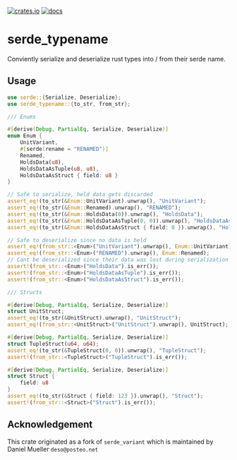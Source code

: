 [![crates.io](https://img.shields.io/crates/v/serde_typename.svg)](https://crates.io/crates/serde_typename)
[![docs](https://docs.rs/serde_typename/badge.svg)](https://docs.rs/serde_typename)

# serde_typename

Conviently serialize and deserialize rust types into / from their serde name.

## Usage

```rust
use serde::{Serialize, Deserialize};
use serde_typename::{to_str, from_str};

/// Enums

#[derive(Debug, PartialEq, Serialize, Deserialize)]
enum Enum {
    UnitVariant,
    #[serde(rename = "RENAMED")]
    Renamed,
    HoldsData(u8),
    HoldsDataAsTuple(u8, u8),
    HoldsDataAsStruct { field: u8 }
}

// Safe to serialize, held data gets discarded
assert_eq!(to_str(&Enum::UnitVariant).unwrap(), "UnitVariant");
assert_eq!(to_str(&Enum::Renamed).unwrap(), "RENAMED");
assert_eq!(to_str(&Enum::HoldsData(0)).unwrap(), "HoldsData");
assert_eq!(to_str(&Enum::HoldsDataAsTuple(0, 0)).unwrap(), "HoldsDataAsTuple");
assert_eq!(to_str(&Enum::HoldsDataAsStruct { field: 0 }).unwrap(), "HoldsDataAsStruct");

// Safe to deserialize since no data is held
assert_eq!(from_str::<Enum>("UnitVariant").unwrap(), Enum::UnitVariant);
assert_eq!(from_str::<Enum>("RENAMED").unwrap(), Enum::Renamed);
// Cant be deserialized since their data was lost during serialization
assert!(from_str::<Enum>("HoldsData").is_err());
assert!(from_str::<Enum>("HoldsDataAsTuple").is_err());
assert!(from_str::<Enum>("HoldsDataAsStruct").is_err());

/// Structs

#[derive(Debug, PartialEq, Serialize, Deserialize)]
struct UnitStruct;
assert_eq!(to_str(&UnitStruct).unwrap(), "UnitStruct");
assert_eq!(from_str::<UnitStruct>("UnitStruct").unwrap(), UnitStruct);

#[derive(Debug, PartialEq, Serialize, Deserialize)]
struct TupleStruct(u64, u64);
assert_eq!(to_str(&TupleStruct(0, 0)).unwrap(), "TupleStruct");
assert!(from_str::<TupleStruct>("TupleStruct").is_err());

#[derive(Debug, PartialEq, Serialize, Deserialize)]
struct Struct {
    field: u8
}
assert_eq!(to_str(&Struct { field: 123 }).unwrap(), "Struct");
assert!(from_str::<Struct>("Struct").is_err());
```

## Acknowledgement

This crate originated as a fork of `serde_variant` which is maintained by
Daniel Mueller `deso@posteo.net`
